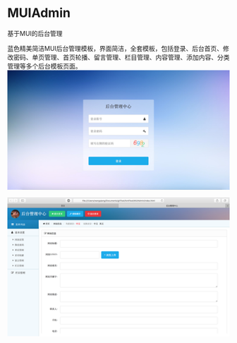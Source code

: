 # MUIAdmin
基于MUI的后台管理


蓝色精美简洁MUI后台管理模板，界面简洁，全套模板，包括登录、后台首页、修改密码、单页管理、首页轮播、留言管理、栏目管理、内容管理、添加内容、分类管理等多个后台模板页面。
![](images/login.png)

![](images/index.png)
